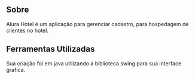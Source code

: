 ## Sobre

Alura Hotel é um aplicação para gerenciar cadastro, para hospedagem de clientes no hotel.

## Ferramentas Utilizadas

Sua criação foi em java utilizando a biblioteca swing para sua interface grafica.

